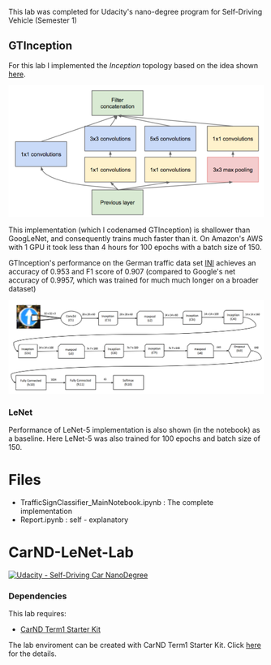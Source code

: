 This lab was completed for Udacity's nano-degree program for Self-Driving Vehicle (Semester 1) 

## GTInception
For this lab I implemented the *Inception* topology based on the idea shown [here](https://arxiv.org/pdf/1409.4842.pdf). 

![Inception](Inception.png)

This implementation (which I codenamed GTInception) is shallower than GoogLeNet, and consequently trains much faster than it. On Amazon's AWS with 1 GPU it took less than 4 hours for 100 epochs with a batch size of 150. 

GTInception's performance on the German traffic data set [INI](http://benchmark.ini.rub.de/) achieves an accuracy of 0.953 and F1 score of 0.907 (compared to Google's net accuracy of 0.9957, which was trained for much much longer on a broader dataset)


![GTInception](GTInception.png)

### LeNet
Performance of LeNet-5 implementation is also shown (in the notebook) as a baseline. Here LeNet-5 was also trained for 100 epochs and batch size of 150. 



# Files
* TrafficSignClassifier_MainNotebook.ipynb : The complete implementation
* Report.ipynb : self - explanatory



# CarND-LeNet-Lab
[![Udacity - Self-Driving Car NanoDegree](https://s3.amazonaws.com/udacity-sdc/github/shield-carnd.svg)](http://www.udacity.com/drive)


### Dependencies
This lab requires:

* [CarND Term1 Starter Kit](https://github.com/udacity/CarND-Term1-Starter-Kit)

The lab enviroment can be created with CarND Term1 Starter Kit. Click [here](https://github.com/udacity/CarND-Term1-Starter-Kit/blob/master/README.md) for the details.
